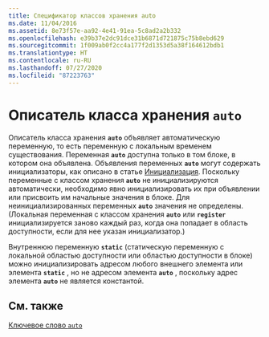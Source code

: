 ```yaml
---
title: Спецификатор классов хранения auto
ms.date: 11/04/2016
ms.assetid: 8e73f57e-aa92-4e41-91ea-5c8ad2a2b332
ms.openlocfilehash: e39b37e2dc91dce31b6871d721875c75b8ebd629
ms.sourcegitcommit: 1f009ab0f2cc4a177f2d1353d5a38f164612bdb1
ms.translationtype: HT
ms.contentlocale: ru-RU
ms.lasthandoff: 07/27/2020
ms.locfileid: "87223763"
---
```

# <a name="auto-storage-class-specifier"></a>Описатель класса хранения `auto`

Описатель класса хранения **`auto`** объявляет автоматическую переменную, то есть переменную с локальным временем существования. Переменная **`auto`** доступна только в том блоке, в котором она объявлена. Объявления переменных **`auto`** могут содержать инициализаторы, как описано в статье [Инициализация](../c-language/initialization.md). Поскольку переменные с классом хранения **`auto`** не инициализируются автоматически, необходимо явно инициализировать их при объявлении или присвоить им начальные значения в блоке. Для неинициализированных переменных **`auto`** значения не определены. (Локальная переменная с классом хранения **`auto`** или **`register`** инициализируется заново каждый раз, когда она попадает в область доступности, если для нее указан инициализатор.)

Внутреннюю переменную **`static`** (статическую переменную с локальной областью доступности или областью доступности в блоке) можно инициализировать адресом любого внешнего элемента или элемента **`static`** , но не адресом элемента **`auto`** , поскольку адрес элемента **`auto`** не является константой.

## <a name="see-also"></a>См. также

[Ключевое слово `auto`](../cpp/auto-keyword.md)
